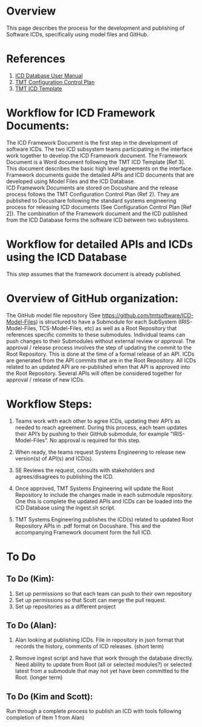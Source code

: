 # Overview
This page describes the process for the development and publishing of 
Software ICDs, specifically using model files and GitHub.

# References
1. [ICD Database User Manual](https://docushare.tmt.org/docushare/dsweb/Get/Document-50189/OSW%20TN018-ICDDatabaseUserManual_REL01.pdf)  
2. [TMT Configuration Control Plan](https://docushare.tmt.org/docushare/dsweb/View/Document-601/TMTConfigControlPlan.docx)
3. [TMT ICD Template](https://docushare.tmt.org/docushare/dsweb/Get/Document-1858/ICD%20Template_REL07%20FINAL.docx)

# Workflow for ICD Framework Documents:
The ICD Framework Document is the first step in the development of software
ICDs. 
The two ICD subsystem teams participating in the interface work together to develop the ICD
Framework document. The Framework Document is a Word document following the TMT ICD Template [Ref 3]. This document describes the basic high level
agreements on the interface. Framework documents guide the
detailed APIs and ICD documents that are developed using Model Files and
the ICD Database.  
ICD Framework Documents are stored on Docushare and the
release process follows the TMT Configuration Control Plan (Ref 2).
They are published to Docushare following the
standard systems engineering process for releasing ICD documents
(See Configuration Control Plan [Ref 2]).
The combination of the Framework document and the ICD published from the ICD Database forms the software ICD between two subsystems.

# Workflow for detailed APIs and ICDs using the ICD Database 
This step assumes that the framework document is already published.

# Overview of GitHub organization:
The GitHub model file repository (See
https://github.com/tmtsoftware/ICD-Model-Files) is structured to have a
Submodule for each SubSystem (IRIS-Model-Files, TCS-Model-Files, etc) as
well as a Root Repository that references specific commits to these
submodules.  Individual teams can push changes to their Submodules
without external review or approval. The approval / release process
involves the step of updating the commit to the Root Repository. This is
done at the time of a formal release of an API.  ICDs are generated from
the API commits that are in the Root Repository.  All ICDs related to an
updated API are re-published when that API is approved into the Root
Repository.  Several APIs will often be considered together for approval
/ release of new ICDs.

# Workflow Steps:
1. Teams work with each other to agree ICDs, updating their API’s as
needed to reach agreement. During this process, each team updates their
API’s by pushing to their GitHub submodule, for example
“IRIS-Model-Files”.  No approval is required for this step.

2. When ready, the teams request Systems Engineering to release new
version(s) of API(s) and ICD(s).

3. SE Reviews the request, consults with stakeholders and
agrees/disagrees to publishing the ICD.

4. Once approved, TMT Systems Engineering will update the Root Repository to
include the changes made in each submodule repository.  One this is
complete the updated APIs and ICDs can be loaded into the ICD Database
using the ingest.sh script.

5. TMT Systems Engineering publishes the ICD(s) related to updated Root
Repository APIs in .pdf format on Docushare.  This and the accompanying
Framework document form the full ICD.

# To Do 
## To Do (Kim):
1. Set up permissions so that each team can push to their own repository
2. Set up permissions so that Scott can merge the pull request.
3. Set up repositories as a different project

## To Do (Alan):
1. Alan looking at publishing ICDs.  File in repository in json format
that records the history, comments of ICD releases.  (short term)

2. Remove ingest
script and have that work through the database directly.  Need ability
to update from Root (all or selected modules?) or selected latest from a
submodule that may not yet have been committed to the Root. (longer term)

## To Do (Kim and Scott):
Run through a complete process to publish an ICD with tools following completion of Item 1 from Alan)
